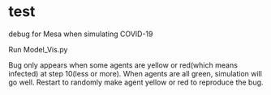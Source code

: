 # test
debug for Mesa when simulating COVID-19

Run Model_Vis.py

Bug only appears when some agents are yellow or red(which means infected) at step 10(less or more).
When agents are all green, simulation will go well.
Restart to randomly make agent yellow or red to reproduce the bug.
